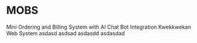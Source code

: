 # MOBS
Mini Ordering and Billing System with AI Chat Bot Integration
Kwekkwekan Web System
asdasd
asdsad
asdasdd
asdasdad
